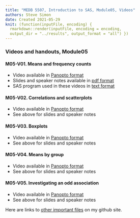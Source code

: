 ```yaml
---
title: "MEDB 5507, Introduction to SAS, Module05, Videos"
authors: Steve Simon
date: Created 2021-05-29
knit: (function(inputFile, encoding) {
  rmarkdown::render(inputFile, encoding = encoding,
  output_dir = "../results", output_format = "all") }) 
---
```


### Videos and handouts, Module05

#### M05-V01. Means and frequency counts

+ Video available in [Panopto format][m05v01]
+ Slides and speaker notes available in [pdf format][git1]
+ SAS program used in these videos in [text format][git2]

#### M05-V02. Correlations and scatterplots

+ Video available in [Panopto format][m05v02]
+ See above for slides and speaker notes

#### M05-V03. Boxplots

+ Video available in [Panopto format][m05v03]
+ See above for slides and speaker notes

#### M05-V04. Means by group

+ Video available in [Panopto format][m05v04]
+ See above for slides and speaker notes

#### M05-V05. Investigating an odd association

+ Video available in [Panopto format][m05v05]
+ See above for slides and speaker notes

Here are links to [other important files][readme] on my github site.

[readme]: https://github.com/pmean/introduction-to-SAS/blob/master/README.md

[git1]: https://github.com/pmean/introduction-to-SAS/blob/master/results/m05-5507-slides-and-speaker-notes.pdf
[git2]: https://github.com/pmean/introduction-to-SAS/blob/master/src/m05-working-with-mix-of-variables.sas

[m05v01]: https://umsystem.hosted.panopto.com/Panopto/Pages/Viewer.aspx?id=73345cc2-e7cc-440b-82d8-ad6a01069061
[m05v02]: https://umsystem.hosted.panopto.com/Panopto/Pages/Viewer.aspx?id=0f22f408-d33e-4740-a1d1-ad6a01081402
[m05v03]: https://umsystem.hosted.panopto.com/Panopto/Pages/Viewer.aspx?id=7810282b-2c05-49fc-9698-ad6a0109183a
[m05v04]: https://umsystem.hosted.panopto.com/Panopto/Pages/Viewer.aspx?id=d0d3880e-a5e6-44be-a177-ad6a010a3149
[m05v05]: https://umsystem.hosted.panopto.com/Panopto/Pages/Viewer.aspx?id=8f885403-a527-4ebe-891b-ad6a010aeb37

